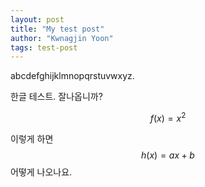 ```yaml
---
layout: post
title: "My test post"
author: "Kwnagjin Yoon"
tags: test-post
---
```


abcdefghijklmnopqrstuvwxyz.

한글 테스트. 잘나옵니까?

$$ f(x) = x^2 $$

이렇게 하면 $$h(x) = ax+b$$ 어떻게 나오나요.